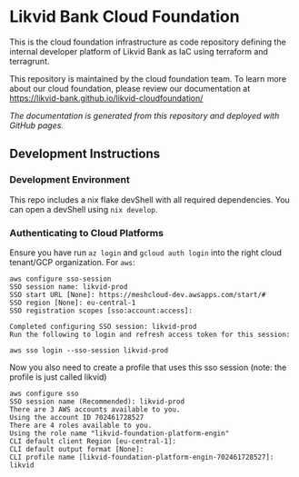 # Likvid Bank Cloud Foundation

This is the cloud foundation infrastructure as code repository defining the internal developer platform of Likvid Bank as IaC
using terraform and terragrunt.

This repository is maintained by the cloud foundation team. To learn more about our cloud foundation, please
review our documentation at https://likvid-bank.github.io/likvid-cloudfoundation/

*The documentation is generated from this repository and deployed with GitHub pages.*

## Development Instructions

### Development Environment

This repo includes a nix flake devShell with all required dependencies.
You can open a devShell using `nix develop`.

### Authenticating to Cloud Platforms

Ensure you have run `az login` and `gcloud auth login` into the right cloud tenant/GCP organization.
For `aws`:

```shellsession
aws configure sso-session
SSO session name: likvid-prod
SSO start URL [None]: https://meshcloud-dev.awsapps.com/start/#
SSO region [None]: eu-central-1
SSO registration scopes [sso:account:access]:

Completed configuring SSO session: likvid-prod
Run the following to login and refresh access token for this session:

aws sso login --sso-session likvid-prod
```

Now you also need to create a profile that uses this sso session (note: the profile is just called likvid)

```shellsession
aws configure sso
SSO session name (Recommended): likvid-prod
There are 3 AWS accounts available to you.
Using the account ID 702461728527
There are 4 roles available to you.
Using the role name "likvid-foundation-platform-engin"
CLI default client Region [eu-central-1]:
CLI default output format [None]:
CLI profile name [likvid-foundation-platform-engin-702461728527]: likvid
```

